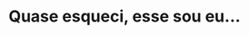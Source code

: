 ---
title: Quase esqueci, esse sou eu...
tags: [Blog, Life]
style: fill
color: warning
description: Who am I, where I came from, you can find it in here !
external_url: https://medium.com/@guilourenzo/quase-esqueci-esse-sou-eu-b9bb496947c0
---